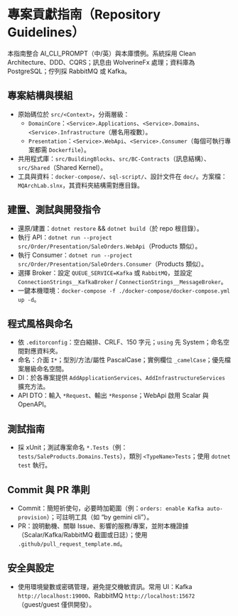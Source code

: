 # 專案貢獻指南（Repository Guidelines）

本指南整合 AI_CLI_PROMPT（中/英）與本庫慣例。系統採用 Clean Architecture、DDD、CQRS；訊息由 WolverineFx 處理；資料庫為 PostgreSQL；佇列採 RabbitMQ 或 Kafka。

## 專案結構與模組
- 原始碼位於 `src/<Context>`，分兩層級：
  - `DomainCore`：`<Service>.Applications`、`<Service>.Domains`、`<Service>.Infrastructure`（層名用複數）。
  - `Presentation`：`<Service>.WebApi`、`<Service>.Consumer`（每個可執行專案都需 `Dockerfile`）。
- 共用程式庫：`src/BuildingBlocks`、`src/BC-Contracts`（訊息結構）、`src/Shared`（Shared Kernel）。
- 工具與資料：`docker-compose/`、`sql-script/`、設計文件在 `doc/`。方案檔：`MQArchLab.slnx`，其資料夾結構需對應目錄。

## 建置、測試與開發指令
- 還原/建置：`dotnet restore` && `dotnet build`（於 repo 根目錄）。
- 執行 API：`dotnet run --project src/Order/Presentation/SaleOrders.WebApi`（Products 類似）。
- 執行 Consumer：`dotnet run --project src/Order/Presentation/SaleOrders.Consumer`（Products 類似）。
- 選擇 Broker：設定 `QUEUE_SERVICE=Kafka` 或 `RabbitMQ`，並設定 `ConnectionStrings__KafkaBroker` / `ConnectionStrings__MessageBroker`。
- 一鍵本機環境：`docker-compose -f ./docker-compose/docker-compose.yml up -d`。

## 程式風格與命名
- 依 `.editorconfig`：空白縮排、CRLF、150 字元；`using` 先 System；命名空間對應資料夾。
- 命名：介面 `I*`；型別/方法/屬性 PascalCase；實例欄位 `_camelCase`；優先檔案層級命名空間。
- DI：於各專案提供 `AddApplicationServices`、`AddInfrastructureServices` 擴充方法。
- API DTO：輸入 `*Request`、輸出 `*Response`；WebApi 啟用 Scalar 與 OpenAPI。

## 測試指南
- 採 xUnit；測試專案命名 `*.Tests`（例：`tests/SaleProducts.Domains.Tests`），類別 `<TypeName>Tests`；使用 `dotnet test` 執行。

## Commit 與 PR 準則
- Commit：簡短祈使句，必要時加範圍（例：`orders: enable Kafka auto-provision`）；可註明工具（如 “by gemini cli”）。
- PR：說明動機、關聯 Issue、影響的服務/專案，並附本機證據（Scalar/Kafka/RabbitMQ 截圖或日誌）；使用 `.github/pull_request_template.md`。

## 安全與設定
- 使用環境變數或密碼管理，避免提交機敏資訊。常用 UI：Kafka `http://localhost:19000`、RabbitMQ `http://localhost:15672`（guest/guest 僅供開發）。

